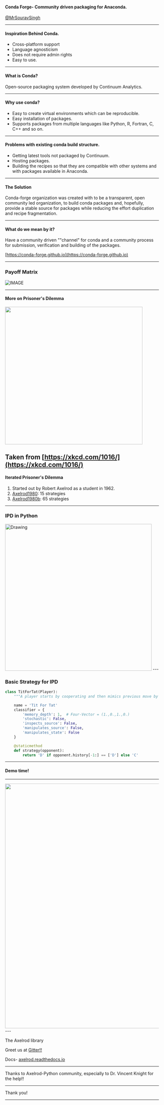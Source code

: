 #### Conda Forge- Community driven packaging for Anaconda.
[@MrSouravSingh](https://twitter.com/MrSouravSingh)

---

#### Inspiration Behind Conda.

- Cross-platform support
- Language agnosticism
- Does not require admin rights
- Easy to use.

---

#### What is Conda?

Open-source packaging system developed by Continuum Analytics.

---

#### Why use conda?

- Easy to create virtual environments which can be reproducible.
- Easy installation of packages.
- Supports packages from multiple languages like Python, R, Fortran, C, C++ and so on.

---

#### Problems with existing conda build structure.

- Getting latest tools not packaged by Continuum.
- Hosting packages.
- Building the recipes so that they are compatible with other systems and with packages available in Anaconda.  
---

#### The Solution

Conda-forge organization was created with to be a transparent, open community led organization, to build conda packages and, 
hopefully, provide a stable source for packages while reducing the effort duplication and recipe fragmentation.

---
#### What do we mean by it?

Have a community driven ""channel" for conda and a community process for submission, verification and building of the packages.

[https://conda-forge.github.io](https://conda-forge.github.io)

---
### Payoff Matrix

![IMAGE](assets/payoff_matrix.png)

---
#### More on Prisoner's Dilemma
<img src="assets/valentine_dilemma.png" height="450"/>

Taken from [https://xkcd.com/1016/](https://xkcd.com/1016/)
---
#### Iterated Prisoner's Dilemma

1. Started out by Robert Axelrod as a student in 1962.
2. [Axelrod1980](http://citeseerx.ist.psu.edu/viewdoc/download?doi=10.1.1.665.7955&rep=rep1&type=pdf): 15 strategies
3. [Axelrod1980b](http://journals.sagepub.com/doi/abs/10.1177/002200278002400301): 65 strategies

---

### IPD in Python
<img src="http://vknight.org/Talks/2017-02-13-The-Axelrod-library/static/axelrod-tweet.png" alt="Drawing" style="height: 480px;"/>
---

### Basic Strategy for IPD

```python
class TitForTat(Player):
    """A player starts by cooperating and then mimics previous move by opponent."""

    name = 'Tit For Tat'
    classifier = {
        'memory_depth': 1,  # Four-Vector = (1.,0.,1.,0.)
        'stochastic': False,
        'inspects_source': False,
        'manipulates_source': False,
        'manipulates_state': False
    }

    @staticmethod
    def strategy(opponent):
        return 'D' if opponent.history[-1:] == ['D'] else 'C'
```
---

#### Demo time!

---
<img src="http://axelrod-tournament.readthedocs.io/en/latest/_images/strategies_std_reproduce.svg" width=800>
---

The Axelrod library

Greet us at [Gitter!!](https://gitter.im/Axelrod-Python/Axelrod)

Docs- [axelrod.readthedocs.io](axelrod.readthedocs.io)

---

Thanks to Axelrod-Python community, especially to Dr. Vincent Knight for the help!!

---

Thank you!

---

